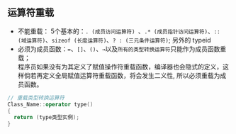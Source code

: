 

## 运算符重载
- 不能重载： 5个基本的：`. (成员访问运算符) `、`.* (成员指针访问运算符)`、`:: (域运算符)`、`sizeof (长度运算符)`、`? : (三元条件运算符)`; 另外的 typeid
- 必须为成员函数：`=`、`[]`、`()`、`→`以及`所有的类型转换运算符`只能作为成员函数重载；<br>
程序员如果没有为其定义了赋值操作符重载函数，编译器也会隐式的定义，这样倘若再定义全局赋值运算符重载函数，将会发生二义性, 所以必须重载为成员函数。<br>
```cpp
// 重载类型转换运算符
Class_Name::operator type()
{
  return (type类型实例);
}
```

